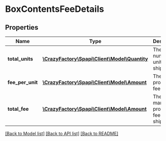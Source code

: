 # BoxContentsFeeDetails

## Properties
Name | Type | Description | Notes
------------ | ------------- | ------------- | -------------
**total_units** | [**\CrazyFactory\Spapi\Client\Model\Quantity**](Quantity.md) | The number of units to ship. | [optional] 
**fee_per_unit** | [**\CrazyFactory\Spapi\Client\Model\Amount**](Amount.md) | The manual processing fee per unit. | [optional] 
**total_fee** | [**\CrazyFactory\Spapi\Client\Model\Amount**](Amount.md) | The total manual processing fee for the shipment. | [optional] 

[[Back to Model list]](../README.md#documentation-for-models) [[Back to API list]](../README.md#documentation-for-api-endpoints) [[Back to README]](../README.md)


